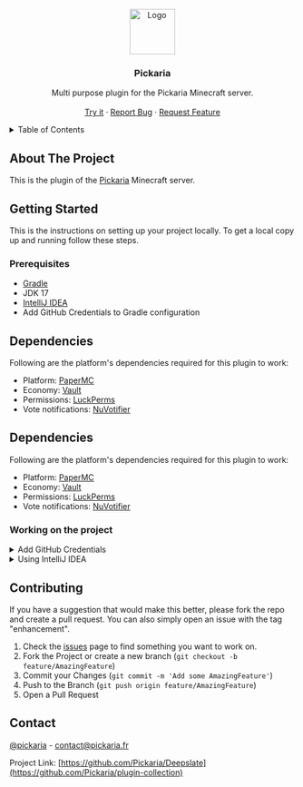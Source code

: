 <!-- PROJECT LOGO -->
<br />
<div align="center">
  <a href="https://github.com/Pickaria/plugin-collection">
    <img src="https://www.pickaria.fr/assets/images/Bloc.jpg" alt="Logo" width="80" height="80">
  </a>

<h3 align="center">Pickaria</h3>
  <p align="center">
    Multi purpose plugin for the Pickaria Minecraft server.
    <br />
    <br />
    <a href="https://www.pickaria.fr">Try it</a>
    ·
    <a href="https://github.com/Pickaria/plugin-collection/issues">Report Bug</a>
    ·
    <a href="https://github.com/Pickaria/plugin-collection/issues">Request Feature</a>
  </p>
</div>



<!-- TABLE OF CONTENTS -->
<details>
  <summary>Table of Contents</summary>
  <ol>
    <li>
      <a href="#about-the-project">About The Project</a>
    </li>
    <li>
      <a href="#getting-started">Getting Started</a>
      <ul>
        <li><a href="#prerequisites">Prerequisites</a></li>
      </ul>
    </li>
    <li><a href="#dependencies">Dependencies</a></li>
      <ul>
        <li><a href="#working-on-the-project">Working on the project</a></li>
      </ul>
    <li><a href="#contributing">Contributing</a></li>
    <li><a href="#contact">Contact</a></li>
  </ol>
</details>



<!-- ABOUT THE PROJECT -->

## About The Project

This is the plugin of the [Pickaria](https://www.pickaria.fr) Minecraft server.


<!-- GETTING STARTED -->

## Getting Started

This is the instructions on setting up your project locally.
To get a local copy up and running follow these steps.

### Prerequisites

* [Gradle](https://gradle.org/)
* JDK 17
* [IntelliJ IDEA](https://www.jetbrains.com/idea/)
* Add GitHub Credentials to Gradle configuration

## Dependencies

Following are the platform's dependencies required for this plugin to work:

- Platform: [PaperMC](https://papermc.io/)
- Economy: [Vault](https://www.spigotmc.org/resources/vault.34315/)
- Permissions: [LuckPerms](https://luckperms.net/)
- Vote notifications: [NuVotifier](https://www.spigotmc.org/resources/nuvotifier.13449/)

## Dependencies

Following are the platform's dependencies required for this plugin to work:

- Platform: [PaperMC](https://papermc.io/)
- Economy: [Vault](https://www.spigotmc.org/resources/vault.34315/)
- Permissions: [LuckPerms](https://luckperms.net/)
- Vote notifications: [NuVotifier](https://www.spigotmc.org/resources/nuvotifier.13449/)

### Working on the project

<details>
<summary>Add GitHub Credentials</summary>

1. Create credentials
   Follow the guide here
   on [Managing your personal access tokens](https://docs.github.com/en/authentication/keeping-your-account-and-data-secure/managing-your-personal-access-tokens).
2. Add these to the file `~/.gradle/gradle.properties`
    ```properties
    gpr.user = YourGitHubUsername
    gpr.key = github_pat_***  # Replace this with the token previously generated
    ```

</details>

<details>
  <summary>Using IntelliJ IDEA</summary>

1. Clone the repository
   ```sh
   # Using HTTPS
   git clone https://github.com/Pickaria/Deepslate.git
   
   # Using SSH (recommended)
   git clone git@github.com:Pickaria/Deepslate.git
   ```
   If using SSH, remember to [add an SSH key](https://github.com/settings/keys) on your GitHub profile.

2. Open the project in IntelliJ IDEA and wait for it to load everything
3. Install JDK
    1. Go to _File_ → _Project Structure_
    2. In the new window, open the _SDK_ dropdown then select _Add SDK_ → _Download JDK..._
    3. This should open the following window, select the version 17 and Temurin Vendor  
       ![download-jdk-intellij.png](docs/images/download-jdk-intellij.png)
    4. Let the IDE index the newly downloaded JDK, this can take a while depending on your computer
    5. Alternatively, you can install JDK manually
       ```shell
       # Debian/Ubuntu
       sudo apt install openjdk-17-jdk
 
       # RHEL/Fedora
       sudo dnf install java-17-openjdk
       ```
       For Windows, download Temurin from [Adoptium](https://adoptium.net/)
4. Once the JDK is set up, open the _Gradle_ on the right of the IDE, and click on the _Reload All Gradle Projects_
   button, this will download and index all the dependencies required by the plugins  
   ![reload-gradle-intellij.png](docs/images/reload-gradle-intellij.png)

<!--
5. Run the `setupServer` Gradle task to create a test server.
6. Once everything is done, you can run the _start-server_ task, this will run the _shadow_ task first and start a test
   server on your computer.  
   While the server is running, you can run the _shadow_ task to compile the plugins, the jar files are automatically
   placed in the test server's plugins folder.
-->

</details>

<!-- CONTRIBUTING -->

## Contributing

If you have a suggestion that would make this better, please fork the repo and create a pull request.
You can also simply open an issue with the tag "enhancement".

1. Check the [issues](https://github.com/Pickaria/plugin-collection/issues) page to find something you want to work on.
2. Fork the Project or create a new branch (`git checkout -b feature/AmazingFeature`)
3. Commit your Changes (`git commit -m 'Add some AmazingFeature'`)
4. Push to the Branch (`git push origin feature/AmazingFeature`)
5. Open a Pull Request

<!-- CONTACT -->

## Contact

[@pickaria](https://twitter.com/pickaria) - contact@pickaria.fr

Project Link: [https://github.com/Pickaria/Deepslate](https://github.com/Pickaria/plugin-collection)